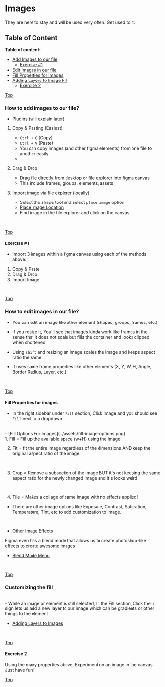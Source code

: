 # Images

They are here to stay and will be used very often. Get used to it.

<a id="top"></a>
## Table of Content

**Table of content:**
 - [Add Images to our file](#item-one)
    - [Exercise #1](#item-two)
 - [Edit Images in our file](#item-three)
 - [Fill Properties for Images](#item-four)
 - [Adding Layers to Image Fill](#item-five)
    - [Exercise 2](#item-six)

 
 <a id="item-one"></a>
[Top](#top)
 ### How to add images to our file?
 - Plugins (will explain later)
 1. Copy & Pasting (Easiest)
    - `Ctrl + C` (Copy)
    - `Ctrl + V` (Paste)
    - You can copy images (and other figma elements) from one file to another easily 
    - 
 2. Drag & Drop 
    - Drag file directly from desktop or file explorer into figma canvas
    - This include frames, groups, elements, assets

 3. Import image via file explorer (locally)
    - Select the shape tool and select `place image` option
    - [Place Image Location](../assets/Place-image-topbar.png)
    - Find image in the file explorer and click on the canvas
 <br/>

<a id="item-two"></a>
 [Top](#top)
 #### Exercise #1
 - Import 3 images within a figma canvas using each of the methods above: 
 1. Copy & Paste
 2. Drag & Drop
 3. Import Image 
 <br/>

 <a id="item-three"></a>
 [Top](#top)
 ### How to edit images in our file?
 - You can edit an image like other element (shapes, groups, frames, etc.)

 - If you resize it, You'll see that images kinda work like frames in the sense that it does not scale but fills the container and looks clipped when shortened

 - Using `shift` and resizing an image scales the image and keeps aspect ratio the same

 - It uses same frame properties like other elements (X, Y, W, H, Angle, Border Radius, Layer, etc.)
 <br/>
 
 <a id="item-four"></a>
 [Top](#top)
 #### Fill Properties for images
 - In the right sidebar under `Fill` section, Click Image and you should see `Fill` next to a dropdown
 <br/>
 - [Fill Options For Images](../assets/fill-image-options.png)
 <br/>
 1. Fill = Fill up the available space (w+H) using the image
 <br/>

 2. Fit = fit the entire image regardless of the dimensions AND keep the original aspect ratio of the image.
 <br/>

 3. Crop = Remove a subsection of the image BUT it's not keeping the same aspect ratio for the newly changed image and it's looks weird
 <br/>

 4. Tile = Makes a collage of same image with no effects applied!

 - There are other image options like Exposure, Contrast, Saturation, Temperature, Tint, etc to add customization to image.
 <br/>

- [Other Image Effects](../assets/Other-Image-Options.png)

Figma even has a blend mode that allows us to create photoshop-like effects to create awesome images

- [Blend Mode Menu](../assets/blend-mode-effects-menu.png)
 <br/>
 
 <a id="item-five"></a>
 [Top](#top)
 ### Customizing the fill
 <br/>
- While an image or element is still selected, In the Fill section, Click the + sign lets us add a new layer to our image which can be gradients or other things to the element

- [Adding Layers to Images](../assets/adding-to-img-fill.png)
<br/>

 <a id="item-six"></a>
 [Top](#top)
 #### Exercise 2

 Using the many properties above, Experiment on an image in the canvas. Just have fun!
 <br/>
 
 
 [Top](#top)
